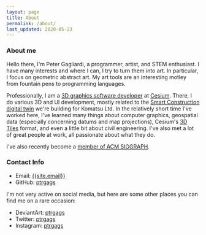 ```yaml
---
layout: page
title: About
permalink: /about/
last_updated: 2020-05-23
---
```


### About me

Hello there, I'm Peter Gagliardi, a programmer, artist, and STEM enthusiast. I have many interests and where I can, I try to turn them into art. In particular, I focus on geometric abstract art. My art tools are an interesting motley from fountain pens to programming languages.

Professionally, I am a [3D graphics software developer](https://cesium.com/team/PeterGagliardi/) at [Cesium](https://cesium.com). There, I do various 3D and UI development, mostly related to the [Smart Construction digital twin](https://cesium.com/blog/2020/03/10/smart-construction/) we're building for Komatsu Ltd. In the relatively short time I've worked here, I've learned many things about computer graphics, geospatial data (especially concerning datums and map projections), Cesium's [3D Tiles](https://github.com/CesiumGS/3d-tiles) format, and even a little bit about civil engineering. I've also met a lot of great people at work, all passionate about what they do.

I've also recently become a [member of ACM SIGGRAPH](https://www.siggraph.org/member-profile/peter-gagliardi/).

### Contact Info

* Email: [{{site.email}}](mailto:{{site.email}})
* GitHub: [ptrgags](https://github.com/ptrgags)

I'm not very active on social media, but here are some other places you can
find me on a rare occasion:

* DeviantArt: [ptrgags](https://www.deviantart.com/ptrgags)
* Twitter: [ptrgags](https://twitter.com/ptrgags)
* Instagram: [ptrgags](https://www.instagram.com/ptrgags/)
